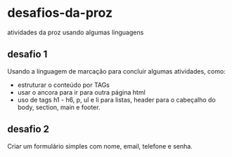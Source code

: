 # desafios-da-proz
atividades da proz usando algumas linguagens

## desafio 1
Usando a linguagem de marcação para concluir algumas atividades, como:
- estruturar o conteúdo por TAGs
- usar o ancora para ir para outra página html
- uso de tags h1 - h6, p, ul e li para listas, header para o cabeçalho do body, section, main e footer.

## desafio 2
Criar um formulário simples com nome, email, telefone e senha.